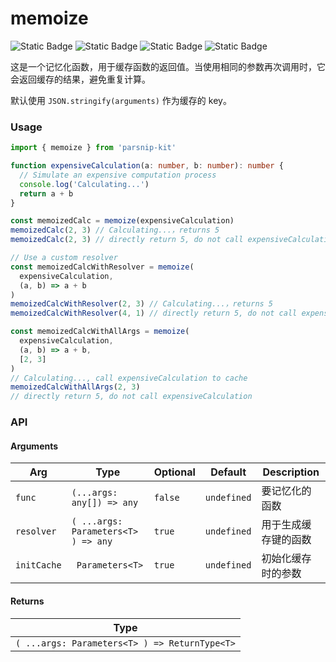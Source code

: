 # memoize
![Static Badge](https://img.shields.io/badge/Statement%20Coverage-100.00%-brightgreen) ![Static Badge](https://img.shields.io/badge/Branch%20Coverage-100.00%-brightgreen) ![Static Badge](https://img.shields.io/badge/Function%20Coverage-100.00%-brightgreen) ![Static Badge](https://img.shields.io/badge/Line%20Coverage-100.00%-brightgreen)
      
这是一个记忆化函数，用于缓存函数的返回值。当使用相同的参数再次调用时，它会返回缓存的结果，避免重复计算。 

默认使用 `JSON.stringify(arguments)` 作为缓存的 key。


### Usage

```typescript
import { memoize } from 'parsnip-kit'

function expensiveCalculation(a: number, b: number): number {
  // Simulate an expensive computation process
  console.log('Calculating...')
  return a + b
}

const memoizedCalc = memoize(expensiveCalculation)
memoizedCalc(2, 3) // Calculating...，returns 5
memoizedCalc(2, 3) // directly return 5, do not call expensiveCalculation

// Use a custom resolver
const memoizedCalcWithResolver = memoize(
  expensiveCalculation,
  (a, b) => a + b
)
memoizedCalcWithResolver(2, 3) // Calculating...，returns 5
memoizedCalcWithResolver(4, 1) // directly return 5, do not call expensiveCalculation

const memoizedCalcWithAllArgs = memoize(
  expensiveCalculation,
  (a, b) => a + b,
  [2, 3]
)
// Calculating..., call expensiveCalculation to cache
memoizedCalcWithAllArgs(2, 3)
// directly return 5, do not call expensiveCalculation
```


### API

#### Arguments

| Arg | Type | Optional | Default | Description |
| --- | --- | --- | --- | --- |
| `func` | ` (...args: any[]) => any ` | `false` | `undefined` | 要记忆化的函数  |
| `resolver` | ` ( ...args: Parameters<T> ) => any ` | `true` | `undefined` | 用于生成缓存键的函数  |
| `initCache` | ` Parameters<T>` | `true` | `undefined` | 初始化缓存时的参数  |

#### Returns

| Type |
| ---  |
| ` ( ...args: Parameters<T> ) => ReturnType<T> `  |